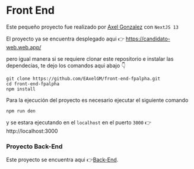 # Front End

Este pequeño proyecto fue realizado por [Axel Gonzalez](https://axel-gonzalez.web.app/) con `NextJS 13`

El proyecto ya se encuentra desplegado aqui 👉 https://candidato-web.web.app/

pero igual manera si se requiere clonar este repositorio e instalar las dependecias, te dejo los comandos aqui abajo 👇

```
git clone https://github.com/EAxelGM/front-end-fpalpha.git
cd front-end-fpalpha
npm install
```

Para la ejecución del proyecto es necesario ejecutar el siguiente comando

```
npm run den
```

y se estara ejecutando en el `localhost` en el puerto `3000` 👉 http://localhost:3000

### Proyecto Back-End

Este proyecto se encuentra aqui 👉[Back-End](https://github.com/EAxelGM/back-end-fpalpha).
